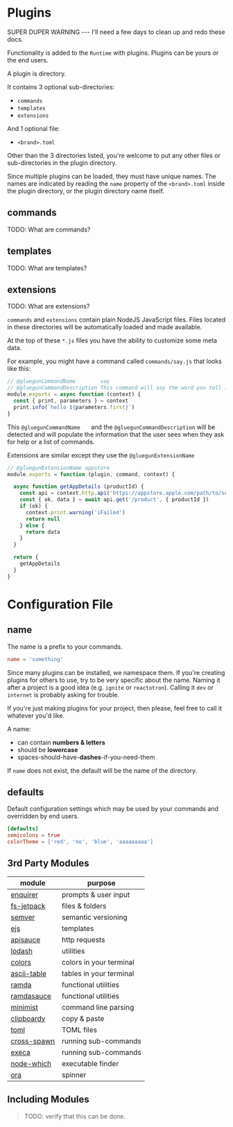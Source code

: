 # Plugins

SUPER DUPER WARNING --- I'll need a few days to clean up and redo these docs.

Functionality is added to the `Runtime` with plugins.  Plugins can be yours or the end users.

A plugin is directory.

It contains 3 optional sub-directories:

* `commands`
* `templates`
* `extensions`

And 1 optional file:

* `<brand>.toml`

Other than the 3 directories listed, you're welcome to put any other files or sub-directories in the plugin directory.

Since multiple plugins can be loaded, they must have unique names.  The names are indicated by reading the `name` property of the `<brand>.toml` inside the plugin directory, or the plugin directory name itself.

## commands

TODO: What are commands?

## templates

TODO: What are templates?

## extensions

TODO: What are extensions?


`commands` and `extensions` contain plain NodeJS JavaScript files.  Files located in these
directories will be automatically loaded and made available.

At the top of these `*.js` files you have the ability to customize some meta data.

For example, you might have a command called `commands/say.js` that looks like this:

```js
// @gluegunCommandName        say
// @gluegunCommandDescription This command will say the word you tell it to.
module.exports = async function (context) {
  const { print, parameters } = context
  print.info(`hello ${parameters.first}`)
}
```

This `@gluegunCommandName   ` and the `@gluegunCommandDescription` will be detected and will populate the information that
the user sees when they ask for help or a list of commands.

Extensions are similar except they use the `@gluegunExtensionName`

```js
// @gluegunExtensionName appstore
module.exports = function (plugin, command, context) {

  async function getAppDetails (productId) {
    const api = context.http.api('https://appstore.apple.com/path/to/service')
    const { ok, data } = await api.get('/product', { productId })
    if (ok) {
      context.print.warning('iFailed')
      return null
    } else {
      return data
    }
  }

  return {
    getAppDetails
  }
}
```


# Configuration File

## name

The name is a prefix to your commands.

```toml
name = 'something'
```

Since many plugins can be installed, we namespace them. If you're creating plugins
for others to use, try to be very specific about the name. Naming it after a project
is a good idea (e.g. `ignite` or `reactotron`). Calling it `dev` or `internet` is
probably asking for trouble.

If you're just making plugins for your project, then please, feel free to call it
whatever you'd like.

A name:

* can contain **numbers & letters**
* should be **lowercase**
* spaces-should-have-**dashes**-if-you-need-them

If `name` does not exist, the default will be the name of the directory.

## defaults

Default configuration settings which may be used by your commands and overridden by end users.

```toml
[defaults]
semicolons = true
colorTheme = ['red', 'no', 'blue', 'aaaaaaaaa']
```


## 3rd Party Modules

| module                                                          | purpose                 |
| --------------------------------------------------------------- | ----------------------- |
| [enquirer](https://github.com/enquirer/enquirer)                | prompts & user input    |
| [fs-jetpack](https://github.com/szwacz/fs-jetpack)              | files & folders         |
| [semver](https://github.com/npm/node-semver)                    | semantic versioning     |
| [ejs](https://github.com/mde/ejs)                               | templates               |
| [apisauce](https://github.com/skellock/apisauce)                | http requests           |
| [lodash](https://github.com/lodash/lodash)                      | utilities               |
| [colors](https://github.com/Marak/colors.js)                    | colors in your terminal |
| [ascii-table](https://github.com/sorensen/ascii-table)          | tables in your terminal |
| [ramda](https://github.com/ramda/ramda)                         | functional utilities    |
| [ramdasauce](https://github.com/skellock/ramdasauce)            | functional utilities    |
| [minimist](https://github.com/substack/minimist)                | command line parsing    |
| [clipboardy](https://github.com/sindresorhus/clipboardy)        | copy & paste            |
| [toml](https://github.com/BinaryMuse/toml-node)                 | TOML files              |
| [cross-spawn](https://github.com/IndigoUnited/node-cross-spawn) | running sub-commands    |
| [execa](https://github.com/sindresorhus/execa)                  | running sub-commands    |
| [node-which](https://github.com/npm/node-which)                 | executable finder       |
| [ora](https://github.com/sindresorhus/ora)                      | spinner                 |


## Including Modules

> TODO: verify that this can be done.
